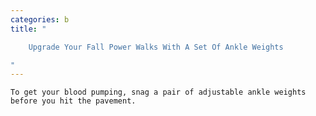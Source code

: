 ```yaml
---
categories: b
title: "

    Upgrade Your Fall Power Walks With A Set Of Ankle Weights

"
---
```



    To get your blood pumping, snag a pair of adjustable ankle weights before you hit the pavement.

